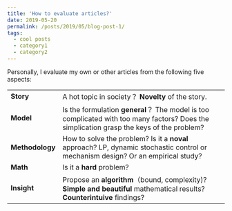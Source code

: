 ```yaml
---
title: 'How to evaluate articles?'
date: 2019-05-20
permalink: /posts/2019/05/blog-post-1/
tags:
  - cool posts
  - category1
  - category2
---
```

Personally, I evaluate my own or other articles from the following five aspects: 

|   |  |
|---| :---|
|**Story** |A hot topic in society？ **Novelty** of the story.|
|**Model**| Is the formulation **general**？ The model is too complicated with too many factors? Does the simplication grasp the keys of the problem?|
|**Methodology** | How to solve the problem? Is it a **noval** approach? LP, dynamic stochastic control or mechanism design? Or an empirical study?|
|**Math**  |Is it a **hard** problem?|
|**Insight**| Propose an **algorithm**（bound, complexity)? **Simple and beautiful** mathematical results? **Counterintuive** findings?|
